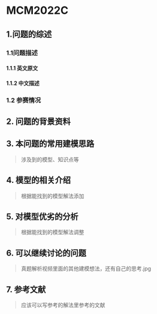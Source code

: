 # MCM2022C              

## 1.问题的综述
### 1.1问题描述 
#### 1.1.1 英文原文
#### 1.1.2 中文描述
### 1.2 参赛情况
## 2. 问题的背景资料
## 3. 本问题的常用建模思路
> 涉及到的模型、知识点等
## 4. 模型的相关介绍
> 根据能找到的模型解法添加
## 5. 对模型优劣的分析
> 根据能找到的模型解法调整
## 6. 可以继续讨论的问题
> 真题解析视频里面的其他建模想法，还有自己的思考.jpg
## 7. 参考文献
> 应该可以写参考的解法里参考的文献
<!--stackedit_data:
eyJoaXN0b3J5IjpbMjA5OTExMzAzNyw2MzE2NTQwNTcsMjA5OT
ExMzAzNywtMTU1MTc2NTExNSwtMTEzNDc5NTkyN119
-->